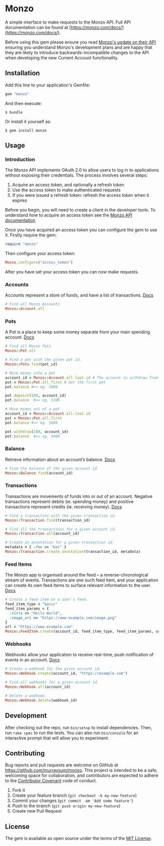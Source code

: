 # Monzo

A simple interface to make requests to the Monzo API. Full API documentation can be found at [https://monzo.com/docs/](https://monzo.com/docs/).

Before using this gem please ensure you read [Monzo's update on their API](https://monzo.com/blog/2017/05/11/api-update/) ensuring you understand Monzo's development plans and are happy that they are likely to introduce backwards-incompatible changes to the API when developing the new Current Account functionality.

## Installation

Add this line to your application's Gemfile:

```ruby
gem "monzo"
```

And then execute:

    $ bundle

Or install it yourself as:

    $ gem install monzo

## Usage

### Introduction

The Monzo API implements OAuth 2.0 to allow users to log in to applications without exposing their credentials. The process involves several steps:

1. Acquire an access token, and optionally a refresh token
2. Use the access token to make authenticated requests
3. If you were issued a refresh token: refresh the access token when it expires

Before you begin, you will need to create a client in the developer tools. To understand how to acquire an access token see the [Monzo API documentation](https://monzo.com/docs/#authentication)

Once you have acquired an access token you can configure the gem to use it. Firstly require the gem:

```ruby
require "monzo"
```

Then configure your access token:

```ruby
Monzo.configure("access_token")
```

After you have set your access token you can now make requests.

### Accounts

Accounts represent a store of funds, and have a list of transactions. [Docs](https://monzo.com/docs/#accounts)

```ruby
# Find all Monzo Accounts
Monzo::Account.all
```

### Pots

A Pot is a place to keep some money separate from your main spending account.
[Docs](https://monzo.com/docs/#pots)

```ruby
# Find all Monzo Pots
Monzo::Pot.all

# Find a pot with the given pot id.
Monzo::Pots.find(pot_id)

# Move money into a pot
account_id = Monzo::Account.all.last.id # The account to withdraw from
pot = Monzo::Pot.all.first # Get the first pot
pot.balance #=> eg. 5000

pot.deposit(100, account_id)
pot.balance  #=> eg. 5100

# Move money out of a pot
account_id = Monzo::Account.all.last.id
pot = Monzo::Pot.all.first
pot.balance #=> eg. 5000

pot.withdraw(100, account_id)
pot.balance  #=> eg. 4900
```

### Balance

Retrieve information about an account’s balance. [Docs](https://monzo.com/docs/#balance)

```ruby
# Find the balance of the given account id
Monzo::Balance.find(account_id)
```

### Transactions

Transactions are movements of funds into or out of an account. Negative transactions represent debits (ie. spending money) and positive transactions represent credits (ie. receiving money). [Docs](https://monzo.com/docs/#transactions)

```ruby
# Find a transaction with the given transaction id.
Monzo::Transaction.find(transaction_id)

# Find all the transactions for a given account id.
Monzo::Transaction.all(account_id)

# Create an annotation for a given transaction id.
metadata = { :foo => "bar" }
Monzo::Transaction.create_annotation(transaction_id, metadata)
```

### Feed Items

The Monzo app is organised around the feed – a reverse-chronological stream of events. Transactions are one such feed item, and your application can create its own feed items to surface relevant information to the user. [Docs](https://monzo.com/docs/#feed-items)

```ruby
# Create a feed item on a user's feed.
feed_item_type = "basic"
feed_item_params = {
  :title => "Hello World",
  :image_url => "https://www.example.com/image.png"
}
url = "https://www.example.com"
Monzo::FeedItem.create(account_id, feed_item_type, feed_item_params, url)
```

### Webhooks

Webhooks allow your application to receive real-time, push notification of events in an account. [Docs](https://monzo.com/docs/#webhooks)

```ruby
# Create a webhook for the given account id.
Monzo::Webhook.create(account_id, "https://example.com")

# Find all webhooks for a given account id.
Monzo::Webhook.all(account_id)

# Delete a webhook.
Monzo::Webhook.delete(webhook_id)
```

## Development

After checking out the repo, run `bin/setup` to install dependencies. Then, run `rake spec` to run the tests. You can also run `bin/console` for an interactive prompt that will allow you to experiment.

## Contributing

Bug reports and pull requests are welcome on GitHub at https://github.com/murraysum/monzo. This project is intended to be a safe, welcoming space for collaboration, and contributors are expected to adhere to the [Contributor Covenant](http://contributor-covenant.org) code of conduct.

1. Fork it
2. Create your feature branch (`git checkout -b my-new-feature`)
3. Commit your changes (`git commit -am 'Add some feature'`)
4. Push to the branch (`git push origin my-new-feature`)
5. Create new Pull Request

## License

The gem is available as open source under the terms of the [MIT License](http://opensource.org/licenses/MIT).
